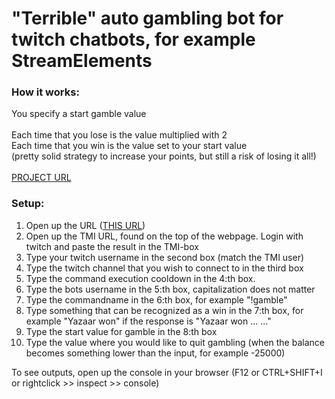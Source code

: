 <h1>"Terrible" auto gambling bot for twitch chatbots, for example StreamElements</h1>
<h3>How it works:</h3>
You specify a start gamble value<br><br>
Each time that you lose is the value multiplied with 2<br>
Each time that you win is the value set to your start value<br>
(pretty solid strategy to increase your points, but still a risk of losing it all!)
<br><br>
<a href="https://yazaar.github.io/Twitch-Auto-Gamble-Bot/">PROJECT URL</a>
<h3>Setup:</h3>
<ol>
  <li>Open up the URL (<a href="https://yazaar.github.io/Twitch-Auto-Gamble-Bot/">THIS URL</a>)</li>
  <li>Open up the TMI URL, found on the top of the webpage. Login with twitch and paste the result in the TMI-box</li>
  <li>Type your twitch username in the second box (match the TMI user)</li>
  <li>Type the twitch channel that you wish to connect to in the third box</li>
  <li>Type the command execution cooldown in the 4:th box.</li>
  <li>Type the bots username in the 5:th box, capitalization does not matter</li>
  <li>Type the commandname in the 6:th box, for example "!gamble"</li>
  <li>Type something that can be recognized as a win in the 7:th box, for example "Yazaar won" if the response is "Yazaar won ... ..."</li>
  <li>Type the start value for gamble in the 8:th box</li>
  <li>Type the value where you would like to quit gambling (when the balance becomes something lower than the input, for example -25000)</li>
</ol>
To see outputs, open up the console in your browser (F12 or CTRL+SHIFT+I or rightclick >> inspect >> console)
